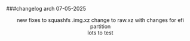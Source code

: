 ###changelog arch 07-05-2025
<div align="center">
new fixes to squashfs .img.xz change to raw.xz with changes for efi partition
<div align="center">
lots to test
